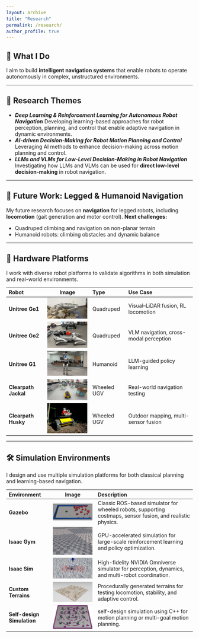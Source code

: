 ```yaml
---
layout: archive
title: "Research"
permalink: /research/
author_profile: true
---
```


## 🌟 What I Do

I aim to build **intelligent navigation systems** that enable robots to operate autonomously in complex, unstructured environments.

---

## 🔬 Research Themes
* ***Deep Learning & Reinforcement Learning for Autonomous Robot Navigation***
Developing learning-based approaches for robot perception, planning, and control that enable adaptive navigation in dynamic environments.
* ***AI-driven Decision-Making for Robot Motion Planning and Control***
Leveraging AI methods to enhance decision-making across motion planning and control.
* ***LLMs and VLMs for Low-Level Decision-Making in Robot Navigation***
Investigating how LLMs and VLMs can be used for **direct low-level decision-making** in robot navigation.

---

## 🚀 Future Work: Legged & Humanoid Navigation
My future research focuses on **navigation** for legged robots, including **locomotion** (gait generation and motor control).
**Next challenges:**
- Quadruped climbing and navigation on non-planar terrain
- Humanoid robots: climbing obstacles and dynamic balance

---

## 🤖 Hardware Platforms

I work with diverse robot platforms to validate algorithms in both simulation and real-world environments.

| Robot | Image | Type | Use Case |
|:------|:------:|:------|:----------|
| **Unitree Go1** | <img src="/images/go1.png" width="180"/> | Quadruped | Visual–LiDAR fusion, RL locomotion |
| **Unitree Go2** | <img src="/images/go2.png" width="180"/> | Quadruped | VLM navigation, cross-modal perception |
| **Unitree G1** | <img src="/images/G1.png" width="180"/> | Humanoid | LLM-guided policy learning |
| **Clearpath Jackal** | <img src="/images/jackal1.png" width="180"/> | Wheeled UGV | Real-world navigation testing |
| **Clearpath Husky** | <img src="/images/husky.png" width="180"/> | Wheeled UGV | Outdoor mapping, multi-sensor fusion |


---

## 🛠️ Simulation Environments

I design and use multiple simulation platforms for both classical planning and learning-based navigation.

| Environment | Image | Description |
|:-------------|:------:|:------------|
| **Gazebo** | <img src="/images/gazebo.png" width="300"/> | Classic ROS-based simulator for wheeled robots, supporting costmaps, sensor fusion, and realistic physics. |
| **Isaac Gym** | <img src="/images/isaacgym.png" width="300"/> | GPU-accelerated simulation for large-scale reinforcement learning and policy optimization. |
| **Isaac Sim** | <img src="/images/isaacsim.png" width="300"/> | High-fidelity NVIDIA Omniverse simulator for perception, dynamics, and multi-robot coordination. |
| **Custom Terrains** | <img src="/images/terrian.png" width="300"/> | Procedurally generated terrains for testing locomotion, stability, and adaptive control. |
| **Self-design Simulation** | <img src="/images/simulation.png" width="300"/> | self-design simulation using C++ for motion planning or multi-goal motion planning. |

